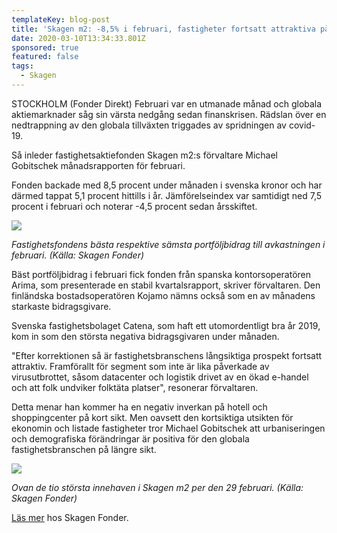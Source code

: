 ```yaml
---
templateKey: blog-post
title: 'Skagen m2: -8,5% i februari, fastigheter fortsatt attraktiva på lång sikt'
date: 2020-03-10T13:34:33.801Z
sponsored: true
featured: false
tags:
  - Skagen
---
```

STOCKHOLM (Fonder Direkt) Februari var en utmanade månad och globala aktiemarknader såg sin värsta nedgång sedan finanskrisen. Rädslan över en nedtrappning av den globala tillväxten triggades av spridningen av covid-19.

Så inleder fastighetsaktiefonden Skagen m2:s förvaltare Michael Gobitschek månadsrapporten för februari.

Fonden backade med 8,5 procent under månaden i svenska kronor och har därmed tappat 5,1 procent hittills i år. Jämförelseindex var samtidigt ned 7,5 procent i februari och noterar -4,5 procent sedan årsskiftet.

![](/img/m2.PNG)

*Fastighetsfondens bästa respektive sämsta portföljbidrag till avkastningen i februari. (Källa: Skagen Fonder)*

Bäst portföljbidrag i februari fick fonden från spanska kontorsoperatören Arima, som presenterade en stabil kvartalsrapport, skriver förvaltaren. Den finländska bostadsoperatören Kojamo nämns också som en av månadens starkaste bidragsgivare.

Svenska fastighetsbolaget Catena, som haft ett utomordentligt bra år 2019, kom in som den största negativa bidragsgivaren under månaden.

"Efter korrektionen så är fastighetsbranschens långsiktiga prospekt fortsatt attraktiv. Framförallt för segment som inte är lika påverkade av virusutbrottet, såsom datacenter och logistik drivet av en ökad e-handel och att folk undviker folktäta platser", resonerar förvaltaren.

Detta menar han kommer ha en negativ inverkan på hotell och shoppingcenter på kort sikt. Men oavsett den kortsiktiga utsikten för ekonomin och listade fastigheter tror Michael Gobitschek att urbaniseringen och demografiska förändringar är positiva för den globala fastighetsbranschen på längre sikt.

![](/img/m22.PNG)

*Ovan de tio största innehaven i Skagen m2 per den 29 februari. (Källa: Skagen Fonder)*

[Läs mer](https://www.skagenfonder.se/globalassets/pdfs/status-reports/sweden/skagen-m2-a/2020/20200229_skagen-m2-a-februari.pdf) hos Skagen Fonder.
